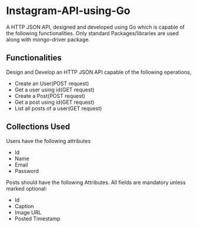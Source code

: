 # Instagram-API-using-Go
A HTTP JSON API, designed and developed using Go which is capable of the following functionalities. Only standard Packages/libraries are used along with mongo-driver package.

<h2>Functionalities</h2>
Design and Develop an HTTP JSON API capable of the following operations,

<ul>
  <li>Create an User(POST request)</li>
  <li>Get a user using id(GET request)</li>
  <li>Create a Post(POST request)</li>
  <li>Get a post using id(GET request)</li>
  <li>List all posts of a user(GET request)</li>
</ul>

<h2>Collections Used</h2>
<p>Users  have the following attributes</p>
<ul>
  <li>Id</li>
  <li>Name</li>
  <li>Email</li>
  <li>Password</li>
</ul>

<p>Posts should have the following Attributes. All fields are mandatory unless marked optional:</p>
<ul>
  <li>Id</li>
  <li>Caption</li>
  <li>Image URL</li>
  <li>Posted Timestamp</li>
</ul>
